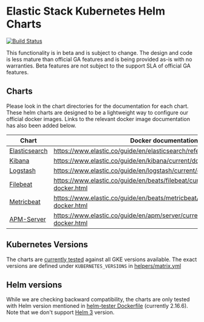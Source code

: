 # Elastic Stack Kubernetes Helm Charts

[![Build Status](https://img.shields.io/jenkins/s/https/devops-ci.elastic.co/job/elastic+helm-charts+7.7.svg)](https://devops-ci.elastic.co/job/elastic+helm-charts+7.7/)

This functionality is in beta and is subject to change. The design and code is less mature than official GA features and is being provided as-is with no warranties. Beta features are not subject to the support SLA of official GA features.

## Charts

Please look in the chart directories for the documentation for each chart. These helm charts are designed to be a lightweight way to configure our official docker images. Links to the relevant docker image documentation has also been added below.

| Chart                                      | Docker documentation                                                            |
| ------------------------------------------ | ------------------------------------------------------------------------------- |
| [Elasticsearch](./elasticsearch/README.md) | https://www.elastic.co/guide/en/elasticsearch/reference/current/docker.html     |
| [Kibana](./kibana/README.md)               | https://www.elastic.co/guide/en/kibana/current/docker.html                      |
| [Logstash](./logstash/README.md)           | https://www.elastic.co/guide/en/logstash/current/docker.html                    |
| [Filebeat](./filebeat/README.md)           | https://www.elastic.co/guide/en/beats/filebeat/current/running-on-docker.html   |
| [Metricbeat](./metricbeat/README.md)       | https://www.elastic.co/guide/en/beats/metricbeat/current/running-on-docker.html |
| [APM-Server](./apm-server/README.md)       | https://www.elastic.co/guide/en/apm/server/current/running-on-docker.html       |

## Kubernetes Versions

The charts are [currently tested](https://devops-ci.elastic.co/job/elastic+helm-charts+7.7/) against all GKE versions available. The exact versions are defined under `KUBERNETES_VERSIONS` in [helpers/matrix.yml](/helpers/matrix.yml)

## Helm versions

While we are checking backward compatibility, the charts are only tested with Helm version mentioned in [helm-tester Dockerfile](helpers/helm-tester/Dockerfile) (currently 2.16.6).
Note that we don't support [Helm 3](https://v3.helm.sh/) version.
